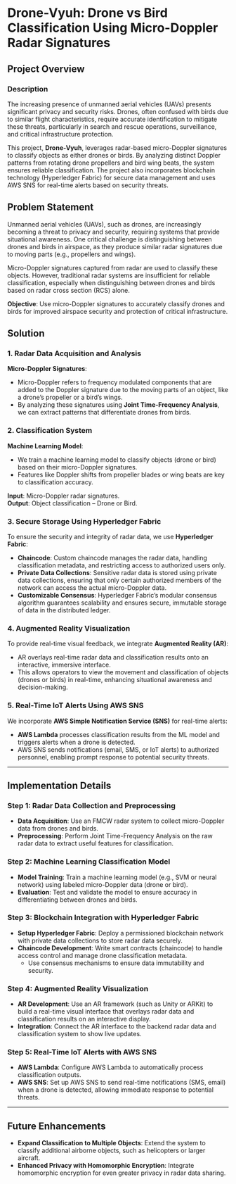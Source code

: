 # **Drone-Vyuh: Drone vs Bird Classification Using Micro-Doppler Radar Signatures**

## **Project Overview**

### **Description**
The increasing presence of unmanned aerial vehicles (UAVs) presents significant privacy and security risks. Drones, often confused with birds due to similar flight characteristics, require accurate identification to mitigate these threats, particularly in search and rescue operations, surveillance, and critical infrastructure protection.

This project, **Drone-Vyuh**, leverages radar-based micro-Doppler signatures to classify objects as either drones or birds. By analyzing distinct Doppler patterns from rotating drone propellers and bird wing beats, the system ensures reliable classification. The project also incorporates blockchain technology (Hyperledger Fabric) for secure data management and uses AWS SNS for real-time alerts based on security threats.

## **Problem Statement**

Unmanned aerial vehicles (UAVs), such as drones, are increasingly becoming a threat to privacy and security, requiring systems that provide situational awareness. One critical challenge is distinguishing between drones and birds in airspace, as they produce similar radar signatures due to moving parts (e.g., propellers and wings).

Micro-Doppler signatures captured from radar are used to classify these objects. However, traditional radar systems are insufficient for reliable classification, especially when distinguishing between drones and birds based on radar cross section (RCS) alone.

**Objective**: Use micro-Doppler signatures to accurately classify drones and birds for improved airspace security and protection of critical infrastructure.

## **Solution**

### **1. Radar Data Acquisition and Analysis**

**Micro-Doppler Signatures**:
- Micro-Doppler refers to frequency modulated components that are added to the Doppler signature due to the moving parts of an object, like a drone’s propeller or a bird’s wings.
- By analyzing these signatures using **Joint Time-Frequency Analysis**, we can extract patterns that differentiate drones from birds.

### **2. Classification System**

**Machine Learning Model**:
- We train a machine learning model to classify objects (drone or bird) based on their micro-Doppler signatures.
- Features like Doppler shifts from propeller blades or wing beats are key to classification accuracy.

**Input**: Micro-Doppler radar signatures.  
**Output**: Object classification – Drone or Bird.

### **3. Secure Storage Using Hyperledger Fabric**

To ensure the security and integrity of radar data, we use **Hyperledger Fabric**:
- **Chaincode**: Custom chaincode manages the radar data, handling classification metadata, and restricting access to authorized users only.
- **Private Data Collections**: Sensitive radar data is stored using private data collections, ensuring that only certain authorized members of the network can access the actual micro-Doppler data.
- **Customizable Consensus**: Hyperledger Fabric’s modular consensus algorithm guarantees scalability and ensures secure, immutable storage of data in the distributed ledger.

### **4. Augmented Reality Visualization**

To provide real-time visual feedback, we integrate **Augmented Reality (AR)**:
- AR overlays real-time radar data and classification results onto an interactive, immersive interface.
- This allows operators to view the movement and classification of objects (drones or birds) in real-time, enhancing situational awareness and decision-making.

### **5. Real-Time IoT Alerts Using AWS SNS**

We incorporate **AWS Simple Notification Service (SNS)** for real-time alerts:
- **AWS Lambda** processes classification results from the ML model and triggers alerts when a drone is detected.
- AWS SNS sends notifications (email, SMS, or IoT alerts) to authorized personnel, enabling prompt response to potential security threats.

---

## **Implementation Details**

### **Step 1: Radar Data Collection and Preprocessing**
- **Data Acquisition**: Use an FMCW radar system to collect micro-Doppler data from drones and birds.
- **Preprocessing**: Perform Joint Time-Frequency Analysis on the raw radar data to extract useful features for classification.

### **Step 2: Machine Learning Classification Model**
- **Model Training**: Train a machine learning model (e.g., SVM or neural network) using labeled micro-Doppler data (drone or bird).
- **Evaluation**: Test and validate the model to ensure accuracy in differentiating between drones and birds.

### **Step 3: Blockchain Integration with Hyperledger Fabric**
- **Setup Hyperledger Fabric**: Deploy a permissioned blockchain network with private data collections to store radar data securely.
- **Chaincode Development**: Write smart contracts (chaincode) to handle access control and manage drone classification metadata.
  - Use consensus mechanisms to ensure data immutability and security.
  
### **Step 4: Augmented Reality Visualization**
- **AR Development**: Use an AR framework (such as Unity or ARKit) to build a real-time visual interface that overlays radar data and classification results on an interactive display.
- **Integration**: Connect the AR interface to the backend radar data and classification system to show live updates.

### **Step 5: Real-Time IoT Alerts with AWS SNS**
- **AWS Lambda**: Configure AWS Lambda to automatically process classification outputs.
- **AWS SNS**: Set up AWS SNS to send real-time notifications (SMS, email) when a drone is detected, allowing immediate response to potential threats.

---

## **Future Enhancements**
- **Expand Classification to Multiple Objects**: Extend the system to classify additional airborne objects, such as helicopters or larger aircraft.
- **Enhanced Privacy with Homomorphic Encryption**: Integrate homomorphic encryption for even greater privacy in radar data sharing.

